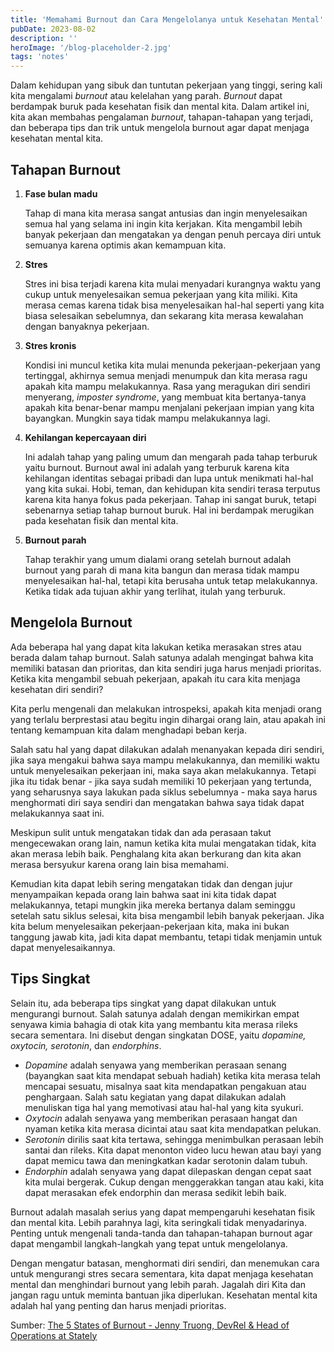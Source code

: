 ```yaml
---
title: 'Memahami Burnout dan Cara Mengelolanya untuk Kesehatan Mental'
pubDate: 2023-08-02
description: ''
heroImage: '/blog-placeholder-2.jpg'
tags: 'notes'
---
```


Dalam kehidupan yang sibuk dan tuntutan pekerjaan yang tinggi, sering kali kita mengalami *burnout* atau kelelahan yang parah. *Burnout* dapat berdampak buruk pada kesehatan fisik dan mental kita. Dalam artikel ini, kita akan membahas pengalaman *burnout*, tahapan-tahapan yang terjadi, dan beberapa tips dan trik untuk mengelola burnout agar dapat menjaga kesehatan mental kita.

## Tahapan Burnout

1. **Fase bulan madu**

    Tahap di mana kita merasa sangat antusias dan ingin menyelesaikan semua hal yang selama ini ingin kita kerjakan. Kita mengambil lebih banyak pekerjaan dan mengatakan ya dengan penuh percaya diri untuk semuanya karena optimis akan kemampuan kita. 

1. **Stres**

    Stres ini bisa terjadi karena kita mulai menyadari kurangnya waktu yang cukup untuk menyelesaikan semua pekerjaan yang kita miliki. Kita merasa cemas karena tidak bisa menyelesaikan hal-hal seperti yang kita biasa selesaikan sebelumnya, dan sekarang kita merasa kewalahan dengan banyaknya pekerjaan. 

1. **Stres kronis** 

    Kondisi ini muncul ketika kita mulai menunda pekerjaan-pekerjaan yang tertinggal, akhirnya semua menjadi menumpuk dan kita merasa ragu apakah kita mampu melakukannya. Rasa yang meragukan diri sendiri menyerang, *imposter syndrome*, yang membuat kita bertanya-tanya apakah kita benar-benar mampu menjalani pekerjaan impian yang kita bayangkan. Mungkin saya tidak mampu melakukannya lagi. 

1. **Kehilangan kepercayaan diri**

    Ini adalah tahap yang paling umum dan mengarah pada tahap terburuk yaitu burnout. Burnout awal ini adalah yang terburuk karena kita kehilangan identitas sebagai pribadi dan lupa untuk menikmati hal-hal yang kita sukai. Hobi, teman, dan kehidupan kita sendiri terasa terputus karena kita hanya fokus pada pekerjaan. Tahap ini sangat buruk, tetapi sebenarnya setiap tahap burnout buruk. Hal ini berdampak merugikan pada kesehatan fisik dan mental kita. 
    
1. **Burnout parah**

    Tahap terakhir yang umum dialami orang setelah burnout adalah burnout yang parah di mana kita bangun dan merasa tidak mampu menyelesaikan hal-hal, tetapi kita berusaha untuk tetap melakukannya. Ketika tidak ada tujuan akhir yang terlihat, itulah yang terburuk.

## Mengelola Burnout

Ada beberapa hal yang dapat kita lakukan ketika merasakan stres atau berada dalam tahap burnout. Salah satunya adalah mengingat bahwa kita memiliki batasan dan prioritas, dan kita sendiri juga harus menjadi prioritas. Ketika kita mengambil sebuah pekerjaan, apakah itu cara kita menjaga kesehatan diri sendiri? 

Kita perlu mengenali dan melakukan introspeksi, apakah kita menjadi orang yang terlalu berprestasi atau begitu ingin dihargai orang lain, atau apakah ini tentang kemampuan kita dalam menghadapi beban kerja. 

Salah satu hal yang dapat dilakukan adalah menanyakan kepada diri sendiri, jika saya mengakui bahwa saya mampu melakukannya, dan memiliki waktu untuk menyelesaikan pekerjaan ini, maka saya akan melakukannya. Tetapi jika itu tidak benar - jika saya sudah memiliki 10 pekerjaan yang tertunda, yang seharusnya saya lakukan pada siklus sebelumnya - maka saya harus menghormati diri saya sendiri dan mengatakan bahwa saya tidak dapat melakukannya saat ini. 

Meskipun sulit untuk mengatakan tidak dan ada perasaan takut mengecewakan orang lain, namun ketika kita mulai mengatakan tidak, kita akan merasa lebih baik. Penghalang kita akan berkurang dan kita akan merasa bersyukur karena orang lain bisa memahami. 

Kemudian kita dapat lebih sering mengatakan tidak dan dengan jujur menyampaikan kepada orang lain bahwa saat ini kita tidak dapat melakukannya, tetapi mungkin jika mereka bertanya dalam seminggu setelah satu siklus selesai, kita bisa mengambil lebih banyak pekerjaan. Jika kita belum menyelesaikan pekerjaan-pekerjaan kita, maka ini bukan tanggung jawab kita, jadi kita dapat membantu, tetapi tidak menjamin untuk dapat menyelesaikannya.

## Tips Singkat

Selain itu, ada beberapa tips singkat yang dapat dilakukan untuk mengurangi burnout. Salah satunya adalah dengan memikirkan empat senyawa kimia bahagia di otak kita yang membantu kita merasa rileks secara sementara. Ini disebut dengan singkatan DOSE, yaitu *dopamine, oxytocin, serotonin*, dan *endorphins*. 

- *Dopamine* adalah senyawa yang memberikan perasaan senang (bayangkan saat kita mendapat sebuah hadiah) ketika kita merasa telah mencapai sesuatu, misalnya saat kita mendapatkan pengakuan atau penghargaan. Salah satu kegiatan yang dapat dilakukan adalah menuliskan tiga hal yang memotivasi atau hal-hal yang kita syukuri. 
- *Oxytocin* adalah senyawa yang memberikan perasaan hangat dan nyaman ketika kita merasa dicintai atau saat kita mendapatkan pelukan. 
- *Serotonin* dirilis saat kita tertawa, sehingga menimbulkan perasaan lebih santai dan rileks. Kita dapat menonton video lucu hewan atau bayi yang dapat memicu tawa dan meningkatkan kadar serotonin dalam tubuh. 
- *Endorphin* adalah senyawa yang dapat dilepaskan dengan cepat saat kita mulai bergerak. Cukup dengan menggerakkan tangan atau kaki, kita dapat merasakan efek endorphin dan merasa sedikit lebih baik.

Burnout adalah masalah serius yang dapat mempengaruhi kesehatan fisik dan mental kita. Lebih parahnya lagi, kita seringkali tidak menyadarinya. Penting untuk mengenali tanda-tanda dan tahapan-tahapan burnout agar dapat mengambil langkah-langkah yang tepat untuk mengelolanya. 

Dengan mengatur batasan, menghormati diri sendiri, dan menemukan cara untuk mengurangi stres secara sementara, kita dapat menjaga kesehatan mental dan menghindari burnout yang lebih parah. Jagalah diri Kita dan jangan ragu untuk meminta bantuan jika diperlukan. Kesehatan mental kita adalah hal yang penting dan harus menjadi prioritas.

Sumber:
[The 5 States of Burnout - Jenny Truong, DevRel & Head of Operations at Stately](https://www.youtube.com/watch?v=8JxYkvn8NwM&pp=ygUQc3RhdGUgb2YgYnVybm91dA%3D%3D)